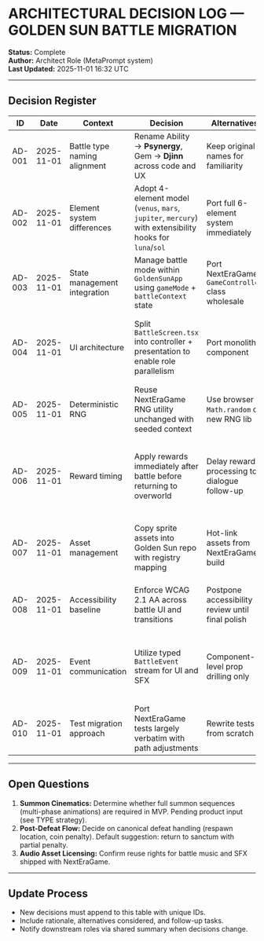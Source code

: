 # ARCHITECTURAL DECISION LOG — GOLDEN SUN BATTLE MIGRATION

**Status:** Complete  
**Author:** Architect Role (MetaPrompt system)  
**Last Updated:** 2025-11-01 16:32 UTC

---

## Decision Register
| ID | Date | Context | Decision | Alternatives | Impact | Follow-Up |
| --- | --- | --- | --- | --- | --- | --- |
| AD-001 | 2025-11-01 | Battle type naming alignment | Rename Ability → **Psynergy**, Gem → **Djinn** across code and UX | Keep original names for familiarity | Preserves Golden Sun lore; requires test renaming | Ensure CODER-04, CODER-07, and GRAPHICS-03 update copy |
| AD-002 | 2025-11-01 | Element system differences | Adopt 4-element model (`venus`, `mars`, `jupiter`, `mercury`) with extensibility hooks for `luna`/`sol` | Port full 6-element system immediately | Reduces initial scope; easier balancing | Document expansion path in type strategy; revisit post-MVP |
| AD-003 | 2025-11-01 | State management integration | Manage battle mode within `GoldenSunApp` using `gameMode` + `battleContext` state | Port NextEraGame `GameController` class wholesale | Simpler integration, fewer invasive changes | Verify app performance; consider dedicated controller if features grow |
| AD-004 | 2025-11-01 | UI architecture | Split `BattleScreen.tsx` into controller + presentation to enable role parallelism | Port monolithic component | Enables Graphics to focus on visuals while Coder maintains logic | Ensure shared props contract documented in CODER-14 |
| AD-005 | 2025-11-01 | Deterministic RNG | Reuse NextEraGame RNG utility unchanged with seeded context | Use browser `Math.random` or new RNG lib | Maintains deterministic tests and reproducibility | Lock dependency version (`pure-rand`) in package.json |
| AD-006 | 2025-11-01 | Reward timing | Apply rewards immediately after battle before returning to overworld | Delay reward processing to dialogue follow-up | Keeps game state consistent for quests; ensures defeat fallback manageable | Build guard rails in `battleRewardSystem` for transactional updates |
| AD-007 | 2025-11-01 | Asset management | Copy sprite assets into Golden Sun repo with registry mapping | Hot-link assets from NextEraGame build | Guarantees offline availability, simplifies bundler config | Graphics to maintain registry + documentation |
| AD-008 | 2025-11-01 | Accessibility baseline | Enforce WCAG 2.1 AA across battle UI and transitions | Postpone accessibility review until final polish | Maintains enterprise standard, reduces later rework | GRAPHICS-09 to conduct audit |
| AD-009 | 2025-11-01 | Event communication | Utilize typed `BattleEvent` stream for UI and SFX | Component-level prop drilling only | Keeps presentation decoupled from logic; supports analytics hooks | Document event schema in `TYPE_INTEGRATION_STRATEGY.md` |
| AD-010 | 2025-11-01 | Test migration approach | Port NextEraGame tests largely verbatim with path adjustments | Rewrite tests from scratch | Saves time, preserves battle behavior coverage | Create conversion scripts for import paths |

---

## Open Questions
1. **Summon Cinematics:** Determine whether full summon sequences (multi-phase animations) are required in MVP. Pending product input (see TYPE strategy).
2. **Post-Defeat Flow:** Decide on canonical defeat handling (respawn location, coin penalty). Default suggestion: return to sanctum with partial penalty.
3. **Audio Asset Licensing:** Confirm reuse rights for battle music and SFX shipped with NextEraGame.

---

## Update Process
- New decisions must append to this table with unique IDs.
- Include rationale, alternatives considered, and follow-up tasks.
- Notify downstream roles via shared summary when decisions change.

